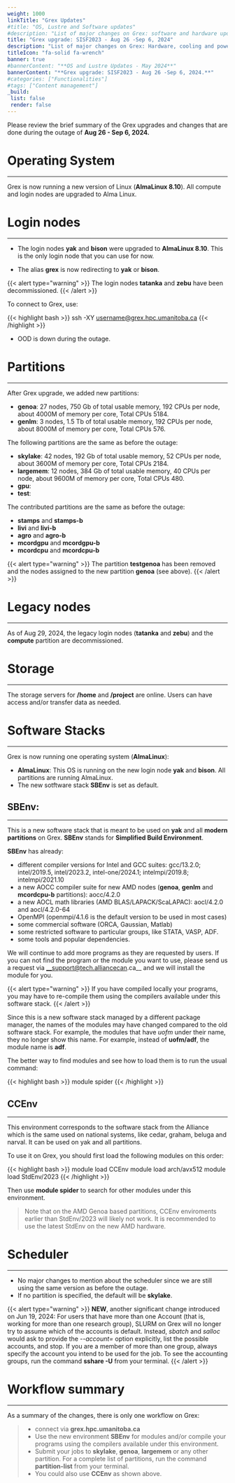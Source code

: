```yaml
---
weight: 1000
linkTitle: "Grex Updates"
#title: "OS, Lustre and Software updates"
#description: "List of major changes on Grex: software and hardware updates."
title: "Grex upgrade: SISF2023 - Aug 26 -Sep 6, 2024"
description: "List of major changes on Grex: Hardware, cooling and power upgrades."
titleIcon: "fa-solid fa-wrench"
banner: true
#bannerContent: "**OS and Lustre Updates - May 2024**"
bannerContent: "**Grex upgrade: SISF2023 - Aug 26 -Sep 6, 2024.**"
#categories: ["Functionalities"]
#tags: ["Content management"]
_build:
 list: false
 render: false
---
```


Please review the brief summary of the Grex upgrades and changes that are done during the outage of **Aug 26 - Sep 6, 2024.**

# Operating System 
---

Grex is now running a new version of Linux (__AlmaLinux 8.10__). All compute and login nodes are upgraded to Alma Linux. 

# Login nodes
---

* The login nodes __yak__ and __bison__ were upgraded to __AlmaLinux 8.10__. This is the only login node that you can use for now. 

* The alias __grex__ is now redirecting to __yak__ or __bison__.

{{< alert type="warning" >}}
The login nodes __tatanka__ and __zebu__ have been decommissioned.
{{< /alert >}}

To connect to Grex, use:

{{< highlight bash >}}
ssh -XY username@grex.hpc.umanitoba.ca
{{< /highlight >}}

* OOD is down during the outage. 

# Partitions
---

After Grex upgrade, we added new partitions:

* __genoa__: 27 nodes, 750 Gb of total usable memory, 192 CPUs per node, about 4000M of memory per core, Total CPUs 5184.
* __genlm__: 3 nodes, 1.5 Tb of total usable memory, 192 CPUs per node, about 8000M of memory per core, Total CPUs 576.

The following partitions are the same as before the outage:

* __skylake__:  42 nodes, 192 Gb of total usable memory, 52 CPUs per node, about 3600M of memory per core, Total CPUs 2184.
* __largemem__: 12 nodes, 384 Gb of total usable memory, 40 CPUs per node, about 9600M of memory per core, Total CPUs 480.
* __gpu__: 
* __test__: 

The contributed partitions are the same as before the outage: 

* __stamps__ and __stamps-b__
* __livi__ and __livi-b__
* __agro__ and __agro-b__
* __mcordgpu__ and __mcordgpu-b__
* __mcordcpu__ and __mcordcpu-b__

{{< alert type="warning" >}}
The partition __testgenoa__ has been removed and the nodes assigned to the new partition __genoa__ (see above).
{{< /alert >}}

# Legacy nodes
---

As of Aug 29, 2024, the legacy login nodes (__tatanka__ and __zebu__) and the __compute__ partition are decommissioned.

# Storage
---

The storage servers for __/home__ and __/project__ are online. Users can have access and/or transfer data as needed.

# Software Stacks
---

Grex is now running one operating system (__AlmaLinux__):

* __AlmaLinux__: This OS is running on the new login node __yak__ and __bison__. All partitions are running AlmaLinux.
* The new sotftware stack __SBEnv__ is set as default.

## SBEnv:
---

This is a new software stack that is meant to be used on __yak__ and all __modern partitions__ on Grex. __SBEnv__ stands for __Simplified Build Environment__. 

__SBEnv__ has already:

* different compiler versions for Intel and GCC suites: gcc/13.2.0; intel/2019.5, intel/2023.2,  intel-one/2024.1;  intelmpi/2019.8; intelmpi/2021.10
* a new AOCC compiler suite for new AMD nodes (__genoa__, __genlm__ and __mcordcpu-b__ partitions): aocc/4.2.0
* a new AOCL math libraries (AMD BLAS/LAPACK/ScaLAPAC): aocl/4.2.0 and aocl/4.2.0-64
* OpenMPI (openmpi/4.1.6 is the default version to be used in most cases)
* some commercial software (ORCA, Gaussian, Matlab)
* some restricted software to particular groups, like STATA, VASP, ADF. 
* some tools and popular dependencies. 

We will continue to add more programs as they are requested by users. If you can not find the program or the module you want to use, please send us a request via __support@tech.alliancecan.ca__ and we will install the module for you. 

{{< alert type="warning" >}}
If you have compiled locally your programs, you may have to re-compile them using the compilers available under this software stack.
{{< /alert >}}

Since this is a new software stack managed by a different package manager, the names of the modules may have changed compared to the old software stack. For example, the modules that have _uofm_ under their name, they no longer show this name. For example, instead of __uofm/adf__, the module name is __adf__. 

The better way to find modules and see how to load them is to run the usual command:

{{< highlight bash >}}
module spider <name of the program>
{{< /highlight >}}

## CCEnv
---

This environment corresponds to the software stack from the Alliance which is the same used on national systems, like cedar, graham, beluga and narval. It can be used on yak and all partitions. 

To use it on Grex, you should first load the following modules on this order:

{{< highlight bash >}}
module load CCEnv
module load arch/avx512
module load StdEnv/2023
{{< /highlight >}}

Then use __module spider__ to search for other modules under this environment. 
> Note that on the AMD Genoa based partitions, CCEnv enviroments earlier than StdEnv/2023 will likely not work. It is recommended to use the latest StdEnv on the new AMD hardware.

# Scheduler
---

* No major changes to mention about the scheduler since we are still using the same version as before the outage.
* If no partition is specified, the default will be **skylake**.

{{< alert type="warning" >}}
__NEW__, another significant change introduced on Jun 19, 2024: 
For users that have more than one Account (that is, working for more than one research group), SLURM on Grex will no longer try to assume which of the accounts is default. Instead, _sbatch_ and _salloc_ would ask to provide the _--account=_ option explicitly, list the possible accounts, and stop. If you are a member of more than one group, always specify the account you intend to be used for the job. To see the accounting groups, run the command __sshare -U__ from your terminal.
{{< /alert >}}

# Workflow summary
---

As a summary of the changes, there is only one workflow on Grex:

> * connect via __grex.hpc.umanitoba.ca__
> * Use the new environment __SBEnv__ for modules and/or compile your programs using the compilers available under this environment.
> * Submit your jobs to __skylake__, __genoa__, __largemem__ or any other partition. For a complete list of partitions, run the command __partition-list__ from your terminal.
> * You could also use __CCEnv__ as shown above.

<!--

From the outage of May 2024:

Grex is now running a new version of Linux (__Alma Linux 8.x__). All modern compute nodes are upgraded to Alma Linux. 
The following general purpose partitions are running Alma Linux: 

* __skylake__ 
* __largemem__
* __gpu__
* __testgenoa__

The only exception is made for the legacy nodes (__bison__, __tatanka__ and the old __compute__ partition) that are still running __Centos-7.9.__ The reason for that is related to the local software stack __GrexEnv__. For more details, see the __Software Stacks__ section below.

# Storage
---

The storage servers for __/home__ and __/project__ have been upgraded. The users’ data was not affected.

# Login nodes
---

* The login nodes __bison__ and __tatanka__ are still running __Centos-7.9__ and they can be used to compile programs using the __GrexEnv__ and submit the jobs to __compute__ partition. 

* The new login node _yak__ was upgraded to __Alma Linux.__ This node can be used to compile codes under the new environment __SBEnv__ that is loaded by default. From this node, tou can submit jobs to all partitions, except to __compute__ partition. If submitted to __compute__ partition, the scheduler will not even accept the job at submission time. From this node, you should be able to use the following partitions: __skylake__, __largemem__, and other contributed partitions, like __livi-b__ and __mcordcpu-b__. 

# Software Stacks:
---

As mentioned above, Grex is running two operating systems:

* __Alma Linux:__ This OS is running on the new login node __yak__ and __zebu__ (that serves as a host for OOD). All other partions {except for __compute__} are running Alma Linux.

* __Centos-7.9:__ This OS is running on the login nodes __bison__ and __tatanka__. The old __compute__ partition is also running Cento-7.9.

For convenience, we have kept the old software stacks __GrexEnv__ as it was before the outage. This can be only used for running jobs on __compute__ partition. 

For other partitions, we have deployed a new sotftware stack __SBEnv__ that is set as default when connecting to __yak__.

After the outage of May 2024, Grex has 3 different software stacks:

## SBEnv:
---

This is a new software stack that is meant to be used on __yak__ and all __modern partitions__ on Grex {except for the legacy __compute__ partition}. __SBEnv__ stands for __Simplified Build Environment__. 

__SBEnv__ has already:

* different compiler versions for Intel and GCC suites: gcc/13.2.0; intel/2019.5, intel/2023.2, intel-one/2023.2, intel-one/2024.1;  intelmpi/2019.8; intelmpi/2021.10
* a new AOCC compiler suite for new AMD nodes (__testgenoa__ and __mcordcpu-b__ partitions): aocc/4.2.0
* OpenMPI (openmpi/4.1.6 is the default version to be used in most cases)
* some commercial software (ORCA, Gaussian)
* some restricted software to particular groups, like stata, vasp, adf. 
* some tools and popular dependencies. 

We will continue to add more programs as they are requested by users. If you can not find the program or the module you want to use, please send us a request via __support@tech.alliancecan.ca__ and we will install the module for you. 

{{< alert type="warning" >}}
If you have compiled locally your programs, you may have to re-compile them using the compilers available under this software stack.
{{< /alert >}}

Since this is a new software stack managed by a different package manager, the names of the modules may have changed compared to the old software stack. For example, the modules that have _uofm_ under their name, they no longer show this name. For example, instead of __uofm/adf__, the module name is __adf__. 

The better way to find modules and see how to load them is to run the usual command:

{{< highlight bash >}}
module spider <name of the program>
{{< /highlight >}}

## GrexEnv
---

This environment is enabled by default on __bison__, __tatanka__ and the __compute__ partition. This environment was not changed and it is kept in the same state as before the outage. Now, it can be only used to run jobs on __compute__ partition.


## CCEnv
---

This environment corresponds to the software stack from the Alliance which is the same used on national systems, like cedar, graham, beluga and narval. It can be used on yak and all partitions, except for the __compute__ partition that has an old architecture.

To use it on Grex, you should first load the following modules on this odrer:

{{< highlight bash >}}
module load CCEnv
module load arch/avx512
module load StdEnv/2023
{{< /highlight >}}

Then use __module spider__ to search for other modules under this environment.

# Scheduler: 
---

 * No major changes to mention about the scheduler since we are still using the same version as before the outage. 
 * One significant change is as follows. Due to two versions of Linux and Software co-existing now on Grex (all modern CPU and GPU nodes running Alma Linux, and legacy __compute__ , bison and tatanka still have CentOS7), we have limited job submission between the new and old hardware. That is, jobs to compute must be submitted from the __grex/bison/tatanka__ login node, and jobs to anything else must be submitted from the __yak__ login node. Eventually we will decommission the legacy __compute__ hardware altogether. 
 * If no partition is specified, the default will be either **skylake** or **compute** depending on the job submission host, as per above.
>  NEW : another significant change introduced on Jun 19, 2024: For users that have more than one Account (that is, working for more than one research group), SLURM on Grex will no longer try to assume which of the accounts is default. Instead, _sbatch_ and _salloc_ would ask to provide the _--account=_ opton explicitly, list the possible accounts, and stop. If you are a member of more than one group, always specify the account you intend to be used for the job!

# Open OnDemand Web interface:
---
 
Right now, the interface fully works, including “Simplified Desktop” jobs, Files App. We are still working on porting all other OOD applications to Alma Linux and for that some of them may not yet be available. 

# Workflow summary
---

As a summary of the changes, there are two workflows on Grex now:

* __New environment:__

> * connect via __yak.hpc.umanitoba.ca__
> * Use the new environment __SBEnv__ for modules and/or compile your programs.
> * Submit your jobs to __skylake__, __largemem__ or any other partition, except for __compute__. For a complete list of partitions, run the command __partition-list__ from your terminal
> * You could also use __CCEnv__ as shown above.

* __Old environment:__

> * connect via __grex.hpc.umanitoba.ca__
> * Use the new environment __GrexEnv__ for modules and/or compile your programs.
> * Submit your jobs to __compute__ partition.

If you have questions or concerns, please don't hesitate to contact us at: support@tech.alliancecan.ca

**Your Grex Team**

-->

<!-- Changes and update:
-->
